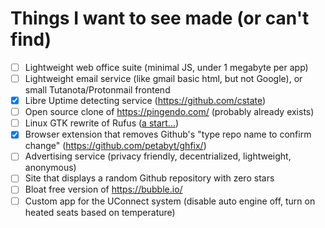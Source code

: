# Things I want to see made (or can't find)
- [ ] Lightweight web office suite (minimal JS, under 1 megabyte per app)
- [ ] Lightweight email service (like gmail basic html, but not Google), or small Tutanota/Protonmail frontend
- [x] Libre Uptime detecting service (https://github.com/cstate)
- [ ] Open source clone of https://pingendo.com/ (probably already exists)
- [ ] Linux GTK rewrite of Rufus ([a start...](https://github.com/kubastick/lufus))
- [x] Browser extension that removes Github's "type repo name to confirm change" (https://github.com/petabyt/ghfix/)
- [ ] Advertising service (privacy friendly, decentrialized, lightweight, anonymous)
- [ ] Site that displays a random Github repository with zero stars
- [ ] Bloat free version of https://bubble.io/
- [ ] Custom app for the UConnect system (disable auto engine off, turn on heated seats based on temperature)
